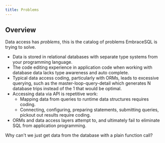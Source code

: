 ```yaml
---
title: Problems
---
```


## Overview

Data access has *problems*, this is the catalog of problems EmbraceSQL is trying to solve.

* Data is stored in relational databases with separate type systems from your programming language.
* The code editing experience in application code when working with database data lacks type awareness and auto complete.
* Typical data access coding, particularly with ORMs, leads to excessive querying, such as the master-loop-query-detail which generates N database trips instead of the 1 that would be optimal.
* Accessing data via API is repetitive work:
  * Mapping data from queries to runtime data structures requires coding.
  * Connecting, configuring, preparing statements, submitting queries, pickout out results require coding.
* ORMs and data access layers attempt to, and ultimately fail to eliminate SQL from application programming.

Why can't we just get data from the database with a plain function call?
